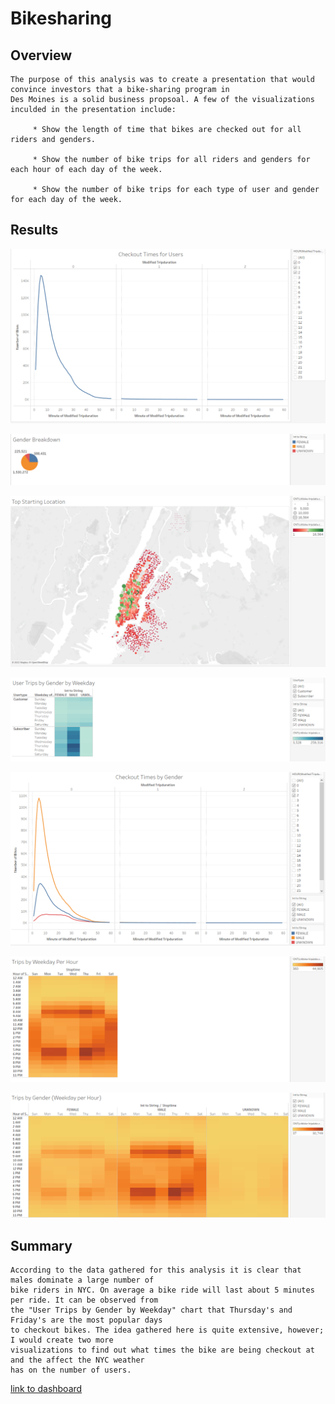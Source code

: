 # Bikesharing

## Overview

    The purpose of this analysis was to create a presentation that would convince investors that a bike-sharing program in 
    Des Moines is a solid business propsoal. A few of the visualizations inculded in the presentation include: 
    
         * Show the length of time that bikes are checked out for all riders and genders.
                
         * Show the number of bike trips for all riders and genders for each hour of each day of the week.
                
         * Show the number of bike trips for each type of user and gender for each day of the week.
         
## Results

![](Resources/Checkout_Times_For_Users.png "This graph visualizes the length of time that bikes are checked out for all riders.")

![](Resources/Gender_Breakdown.png "The peie chart visualizes the number of rides according to gender.")

![](Resources/Top_Starting_Locations.png "This is a symbol map for the most popular bike ride starting locations.")

![](Resources/User_Trips_by_Gender_by_Weekday.png "This graph visualizes a heatmap that shows the number of bike trips broken down by gender for each day of the week by each Usertype.")

![](Resources/Checkout_Times_By_Gender.png "This graph visualizes the length of time that bikes are checked out for each gender.")

![](Resources/Trips_by_Weekday_per_Hour.png "This graph visualizes the number of bike trips by weekday for each hour of the day as a heatmap.")

![](Resources/Trips_by_Gender_Weekday_per_Hour.png "This graph visualizes the number of bike trips by gender for each hour of each day of the week as a heatmap.")

## Summary
    According to the data gathered for this analysis it is clear that males dominate a large number of 
    bike riders in NYC. On average a bike ride will last about 5 minutes per ride. It can be observed from 
    the "User Trips by Gender by Weekday" chart that Thursday's and Friday's are the most popular days
    to checkout bikes. The idea gathered here is quite extensive, however; I would create two more 
    visualizations to find out what times the bike are being checkout at and the affect the NYC weather 
    has on the number of users. 


[link to dashboard]("https://public.tableau.com/app/profile/bryan.rojas/viz/NYCCitiBikeBreakdown_16485018230240/NYCCitiBikeBreakdown?publish=yes")